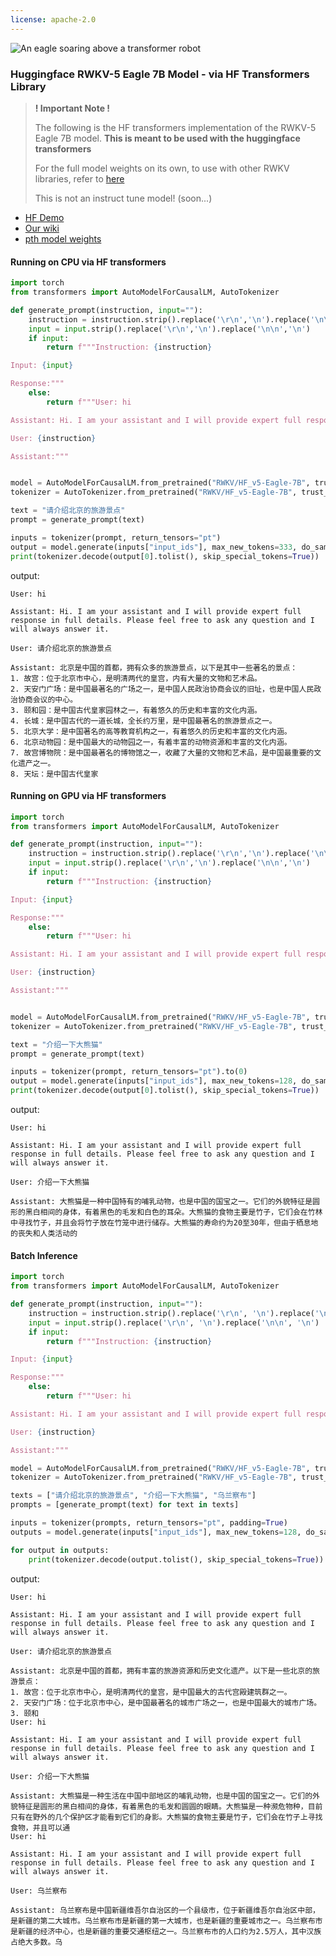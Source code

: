```yaml
---
license: apache-2.0
---
```


![An eagle soaring above a transformer robot](https://substackcdn.com/image/fetch/w_1456,c_limit,f_webp,q_auto:good,fl_progressive:steep/https%3A%2F%2Fsubstack-post-media.s3.amazonaws.com%2Fpublic%2Fimages%2F6bbd31a7-21b4-4ff6-b43f-8735d1decf25_2048x1652.png)

### Huggingface RWKV-5 Eagle 7B Model - via HF Transformers Library

> **! Important Note !**
>
> The following is the HF transformers implementation of the RWKV-5 Eagle 7B model. **This is meant to be used with the huggingface transformers**
>
> For the full model weights on its own, to use with other RWKV libraries, refer to [here](https://huggingface.co/RWKV/v5-Eagle-7B)
>
> This is not an instruct tune model! (soon...)

- [HF Demo](https://huggingface.co/spaces/BlinkDL/RWKV-Gradio-2)
- [Our wiki](https://wiki.rwkv.com)
- [pth model weights](https://huggingface.co/RWKV/v5-Eagle-7B)

#### Running on CPU via HF transformers

```python
import torch
from transformers import AutoModelForCausalLM, AutoTokenizer

def generate_prompt(instruction, input=""):
    instruction = instruction.strip().replace('\r\n','\n').replace('\n\n','\n')
    input = input.strip().replace('\r\n','\n').replace('\n\n','\n')
    if input:
        return f"""Instruction: {instruction}

Input: {input}

Response:"""
    else:
        return f"""User: hi

Assistant: Hi. I am your assistant and I will provide expert full response in full details. Please feel free to ask any question and I will always answer it.

User: {instruction}

Assistant:"""


model = AutoModelForCausalLM.from_pretrained("RWKV/HF_v5-Eagle-7B", trust_remote_code=True).to(torch.float32)
tokenizer = AutoTokenizer.from_pretrained("RWKV/HF_v5-Eagle-7B", trust_remote_code=True)

text = "请介绍北京的旅游景点"
prompt = generate_prompt(text)

inputs = tokenizer(prompt, return_tensors="pt")
output = model.generate(inputs["input_ids"], max_new_tokens=333, do_sample=True, temperature=1.0, top_p=0.3, top_k=0, )
print(tokenizer.decode(output[0].tolist(), skip_special_tokens=True))
```

output:

```shell
User: hi

Assistant: Hi. I am your assistant and I will provide expert full response in full details. Please feel free to ask any question and I will always answer it.

User: 请介绍北京的旅游景点

Assistant: 北京是中国的首都，拥有众多的旅游景点，以下是其中一些著名的景点：
1. 故宫：位于北京市中心，是明清两代的皇宫，内有大量的文物和艺术品。
2. 天安门广场：是中国最著名的广场之一，是中国人民政治协商会议的旧址，也是中国人民政治协商会议的中心。
3. 颐和园：是中国古代皇家园林之一，有着悠久的历史和丰富的文化内涵。
4. 长城：是中国古代的一道长城，全长约万里，是中国最著名的旅游景点之一。
5. 北京大学：是中国著名的高等教育机构之一，有着悠久的历史和丰富的文化内涵。
6. 北京动物园：是中国最大的动物园之一，有着丰富的动物资源和丰富的文化内涵。
7. 故宫博物院：是中国最著名的博物馆之一，收藏了大量的文物和艺术品，是中国最重要的文化遗产之一。
8. 天坛：是中国古代皇家
```

#### Running on GPU via HF transformers

```python
import torch
from transformers import AutoModelForCausalLM, AutoTokenizer

def generate_prompt(instruction, input=""):
    instruction = instruction.strip().replace('\r\n','\n').replace('\n\n','\n')
    input = input.strip().replace('\r\n','\n').replace('\n\n','\n')
    if input:
        return f"""Instruction: {instruction}

Input: {input}

Response:"""
    else:
        return f"""User: hi

Assistant: Hi. I am your assistant and I will provide expert full response in full details. Please feel free to ask any question and I will always answer it.

User: {instruction}

Assistant:"""


model = AutoModelForCausalLM.from_pretrained("RWKV/HF_v5-Eagle-7B", trust_remote_code=True, torch_dtype=torch.float16).to(0)
tokenizer = AutoTokenizer.from_pretrained("RWKV/HF_v5-Eagle-7B", trust_remote_code=True)

text = "介绍一下大熊猫"
prompt = generate_prompt(text)

inputs = tokenizer(prompt, return_tensors="pt").to(0)
output = model.generate(inputs["input_ids"], max_new_tokens=128, do_sample=True, temperature=1.0, top_p=0.3, top_k=0, )
print(tokenizer.decode(output[0].tolist(), skip_special_tokens=True))
```

output:

```shell
User: hi

Assistant: Hi. I am your assistant and I will provide expert full response in full details. Please feel free to ask any question and I will always answer it.

User: 介绍一下大熊猫

Assistant: 大熊猫是一种中国特有的哺乳动物，也是中国的国宝之一。它们的外貌特征是圆形的黑白相间的身体，有着黑色的毛发和白色的耳朵。大熊猫的食物主要是竹子，它们会在竹林中寻找竹子，并且会将竹子放在竹笼中进行储存。大熊猫的寿命约为20至30年，但由于栖息地的丧失和人类活动的
```

#### Batch Inference

```python
import torch
from transformers import AutoModelForCausalLM, AutoTokenizer

def generate_prompt(instruction, input=""):
    instruction = instruction.strip().replace('\r\n', '\n').replace('\n\n', '\n')
    input = input.strip().replace('\r\n', '\n').replace('\n\n', '\n')
    if input:
        return f"""Instruction: {instruction}

Input: {input}

Response:"""
    else:
        return f"""User: hi

Assistant: Hi. I am your assistant and I will provide expert full response in full details. Please feel free to ask any question and I will always answer it.

User: {instruction}

Assistant:"""

model = AutoModelForCausalLM.from_pretrained("RWKV/HF_v5-Eagle-7B", trust_remote_code=True).to(torch.float32)
tokenizer = AutoTokenizer.from_pretrained("RWKV/HF_v5-Eagle-7B", trust_remote_code=True)

texts = ["请介绍北京的旅游景点", "介绍一下大熊猫", "乌兰察布"]
prompts = [generate_prompt(text) for text in texts]

inputs = tokenizer(prompts, return_tensors="pt", padding=True)
outputs = model.generate(inputs["input_ids"], max_new_tokens=128, do_sample=True, temperature=1.0, top_p=0.3, top_k=0, )

for output in outputs:
    print(tokenizer.decode(output.tolist(), skip_special_tokens=True))

```

output:

```shell
User: hi

Assistant: Hi. I am your assistant and I will provide expert full response in full details. Please feel free to ask any question and I will always answer it.

User: 请介绍北京的旅游景点

Assistant: 北京是中国的首都，拥有丰富的旅游资源和历史文化遗产。以下是一些北京的旅游景点：
1. 故宫：位于北京市中心，是明清两代的皇宫，是中国最大的古代宫殿建筑群之一。
2. 天安门广场：位于北京市中心，是中国最著名的城市广场之一，也是中国最大的城市广场。
3. 颐和
User: hi

Assistant: Hi. I am your assistant and I will provide expert full response in full details. Please feel free to ask any question and I will always answer it.

User: 介绍一下大熊猫

Assistant: 大熊猫是一种生活在中国中部地区的哺乳动物，也是中国的国宝之一。它们的外貌特征是圆形的黑白相间的身体，有着黑色的毛发和圆圆的眼睛。大熊猫是一种濒危物种，目前只有在野外的几个保护区才能看到它们的身影。大熊猫的食物主要是竹子，它们会在竹子上寻找食物，并且可以通
User: hi

Assistant: Hi. I am your assistant and I will provide expert full response in full details. Please feel free to ask any question and I will always answer it.

User: 乌兰察布

Assistant: 乌兰察布是中国新疆维吾尔自治区的一个县级市，位于新疆维吾尔自治区中部，是新疆的第二大城市。乌兰察布市是新疆的第一大城市，也是新疆的重要城市之一。乌兰察布市是新疆的经济中心，也是新疆的重要交通枢纽之一。乌兰察布市的人口约为2.5万人，其中汉族占绝大多数。乌
```